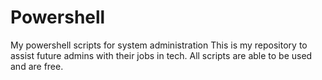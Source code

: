 # Powershell
My powershell scripts for system administration
This is my repository to assist future admins with their jobs in tech. All scripts are able to be used and are free.

